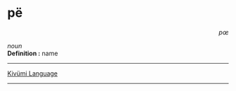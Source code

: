 
# pë

<div align="right"><i>pœ</i></div>

*noun*  
**Definition :** name  

---

[Kivümi Language](../README.md)

---
